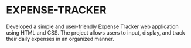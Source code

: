 # EXPENSE-TRACKER
Developed a simple and user-friendly Expense Tracker web application using HTML and CSS. The project allows users to input, display, and track their daily expenses in an organized manner.
